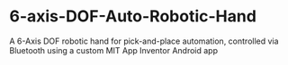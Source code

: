 # 6-axis-DOF-Auto-Robotic-Hand
A 6-Axis DOF robotic hand for pick-and-place automation, controlled via Bluetooth using a custom MIT App Inventor Android app
